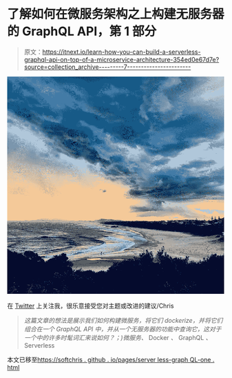 # 了解如何在微服务架构之上构建无服务器的 GraphQL API，第 1 部分

> 原文：<https://itnext.io/learn-how-you-can-build-a-serverless-graphql-api-on-top-of-a-microservice-architecture-354ed0e67d7e?source=collection_archive---------7----------------------->

![](img/586f807dd9bf056e2656991be83e4f59.png)

在 [Twitter](https://twitter.com/chris_noring) 上关注我，很乐意接受您对主题或改进的建议/Chris

> *这篇文章的想法是展示我们如何构建微服务，将它们 dockerize，并将它们组合在一个 GraphQL API 中，并从一个无服务器的功能中查询它，这对于一个中的许多时髦词汇来说如何？；)*微服务*、* Docker *、* GraphQL *、* Serverless

本文已移至[https://softchris . github . io/pages/server less-graph QL-one . html](https://softchris.github.io/pages/serverless-graphql-one.html)